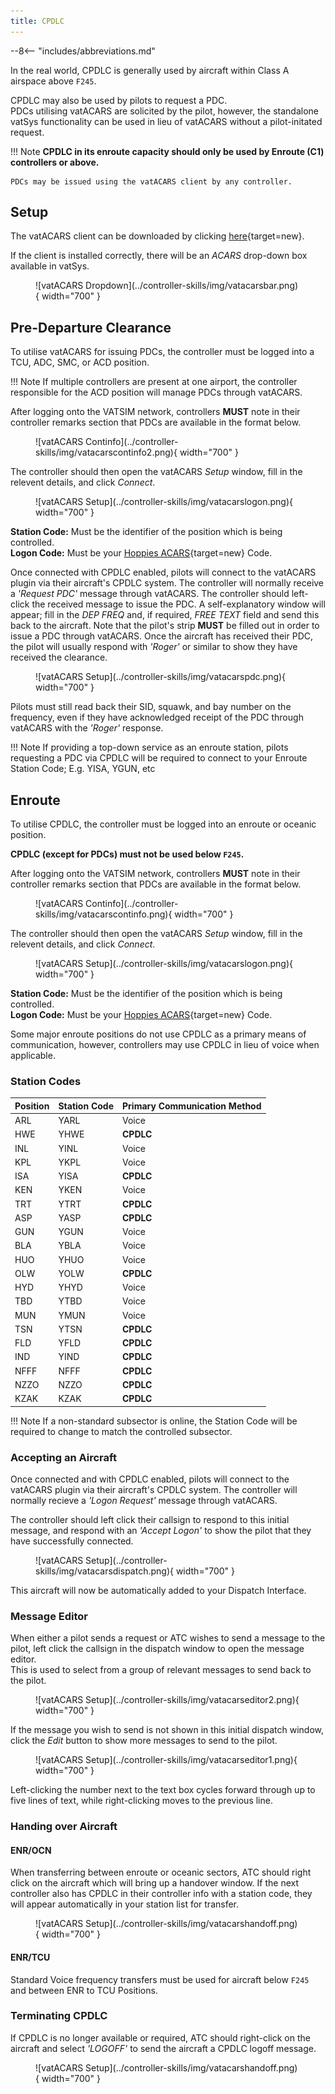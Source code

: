 ```yaml
---
title: CPDLC
---
```


--8<-- "includes/abbreviations.md"

In the real world, CPDLC is generally used by aircraft within Class A airspace above `F245`.

CPDLC may also be used by pilots to request a PDC.    
PDCs utilising vatACARS are solicited by the pilot, however, the standalone vatSys functionality can be used in lieu of vatACARS without a pilot-initated request.

!!! Note
    **CPDLC in its enroute capacity should only be used by Enroute (C1) controllers or above.**

    PDCs may be issued using the vatACARS client by any controller.

## Setup

The vatACARS client can be downloaded by clicking [here](https://vatacars.com/){target=new}.  

If the client is installed correctly, there will be an *ACARS* drop-down box available in vatSys.

<figure markdown>
![vatACARS Dropdown](../controller-skills/img/vatacarsbar.png){ width="700" }
</figure>

## Pre-Departure Clearance

To utilise vatACARS for issuing PDCs, the controller must be logged into a TCU, ADC, SMC, or ACD position.

!!! Note
    If multiple controllers are present at one airport, the controller responsible for the ACD position will manage PDCs through vatACARS.

After logging onto the VATSIM network, controllers **MUST** note in their controller remarks section that PDCs are available in the format below.

<figure markdown>
![vatACARS Continfo](../controller-skills/img/vatacarscontinfo2.png){ width="700" }
</figure>

The controller should then open the vatACARS *Setup* window, fill in the relevent details, and click *Connect*.

<figure markdown>
![vatACARS Setup](../controller-skills/img/vatacarslogon.png){ width="700" }
</figure>

**Station Code:** Must be the identifier of the position which is being controlled.          
**Logon Code:** Must be your [Hoppies ACARS](https://www.hoppie.nl/acars/system/register.html){target=new} Code.            

Once connected with CPDLC enabled, pilots will connect to the vatACARS plugin via their aircraft's CPDLC system. The controller will normally receive a *'Request PDC'* message through vatACARS. The controller should left-click the received message to issue the PDC. A self-explanatory window will appear; fill in the *DEP FREQ* and, if required, *FREE TEXT* field and send this back to the aircraft. Note that the pilot's strip **MUST** be filled out in order to issue a PDC through vatACARS. Once the aircraft has received their PDC, the pilot will usually respond with *'Roger'* or similar to show they have received the clearance.


<figure markdown>
![vatACARS Setup](../controller-skills/img/vatacarspdc.png){ width="700" }
</figure>

Pilots must still read back their SID, squawk, and bay number on the frequency, even if they have acknowledged receipt of the PDC through vatACARS with the *'Roger'* response.

!!! Note
    If providing a top-down service as an enroute station, pilots requesting a PDC via CPDLC will be required to connect to your Enroute Station Code; E.g. YISA, YGUN, etc

## Enroute

To utilise CPDLC, the controller must be logged into an enroute or oceanic position.

**CPDLC (except for PDCs) must not be used below `F245`.**

After logging onto the VATSIM network, controllers **MUST** note in their controller remarks section that PDCs are available in the format below.

<figure markdown>
![vatACARS Continfo](../controller-skills/img/vatacarscontinfo.png){ width="700" }
</figure>

The controller should then open the vatACARS *Setup* window, fill in the relevent details, and click *Connect*.

<figure markdown>
![vatACARS Setup](../controller-skills/img/vatacarslogon.png){ width="700" }
</figure>

**Station Code:** Must be the identifier of the position which is being controlled.          
**Logon Code:** Must be your [Hoppies ACARS](https://www.hoppie.nl/acars/system/register.html){target=new} Code.            

Some major enroute positions do not use CPDLC as a primary means of communication, however, controllers may use CPDLC in lieu of voice when applicable.

### Station Codes

| Position | Station Code | Primary Communication Method |
| --- | ---- | ----- |
| ARL | YARL | Voice |
| HWE | YHWE | **CPDLC** |
| INL | YINL | Voice |
| KPL | YKPL| Voice |
| ISA | YISA | **CPDLC** |
| KEN | YKEN | Voice |
| TRT | YTRT | **CPDLC** |
| ASP | YASP | **CPDLC** |
| GUN | YGUN | Voice |
| BLA | YBLA | Voice |
| HUO | YHUO | Voice |
| OLW | YOLW | **CPDLC** |
| HYD | YHYD | Voice |
| TBD | YTBD | Voice |
| MUN | YMUN | Voice |
| TSN | YTSN | **CPDLC** |
| FLD | YFLD | **CPDLC** |
| IND | YIND | **CPDLC** |
| NFFF | NFFF | **CPDLC** |
| NZZO | NZZO | **CPDLC** |
| KZAK | KZAK | **CPDLC** |

!!! Note
    If a non-standard subsector is online, the Station Code will be required to change to match the controlled subsector.

### Accepting an Aircraft

Once connected and with CPDLC enabled, pilots will connect to the vatACARS plugin via their aircraft's CPDLC system. The controller will normally recieve a *'Logon Request'* message through vatACARS.         

The controller should left click their callsign to respond to this initial message, and respond with an *'Accept Logon'*  to show the pilot that they have successfully connected. 

<figure markdown>
![vatACARS Setup](../controller-skills/img/vatacarsdispatch.png){ width="700" }
</figure>

This aircraft will now be automatically added to your Dispatch Interface.

### Message Editor

When either a pilot sends a request or ATC wishes to send a message to the pilot, left click the callsign in the dispatch window to open the message editor.         
This is used to select from a group of relevant messages to send back to the pilot.   

<figure markdown>
![vatACARS Setup](../controller-skills/img/vatacarseditor2.png){ width="700" }
</figure>

If the message you wish to send is not shown in this initial dispatch window, click the *Edit* button to show more messages to send to the pilot.

<figure markdown>
![vatACARS Setup](../controller-skills/img/vatacarseditor1.png){ width="700" }
</figure>

Left-clicking the number next to the text box cycles forward through up to five lines of text, while right-clicking moves to the previous line.

### Handing over Aircraft

#### ENR/OCN

When transferring between enroute or oceanic sectors, ATC should right click on the aircraft which will bring up a handover window. If the next controller also has CPDLC in their controller info with a station code, they will appear automatically in your station list for transfer.

<figure markdown>
![vatACARS Setup](../controller-skills/img/vatacarshandoff.png){ width="700" }
</figure>

#### ENR/TCU

Standard Voice frequency transfers must be used for aircraft below `F245` and between ENR to TCU Positions. 

### Terminating CPDLC

If CPDLC is no longer available or required, ATC should right-click on the aircraft and select *'LOGOFF'* to send the aircraft a CPDLC logoff message.

<figure markdown>
![vatACARS Setup](../controller-skills/img/vatacarshandoff.png){ width="700" }
</figure>
